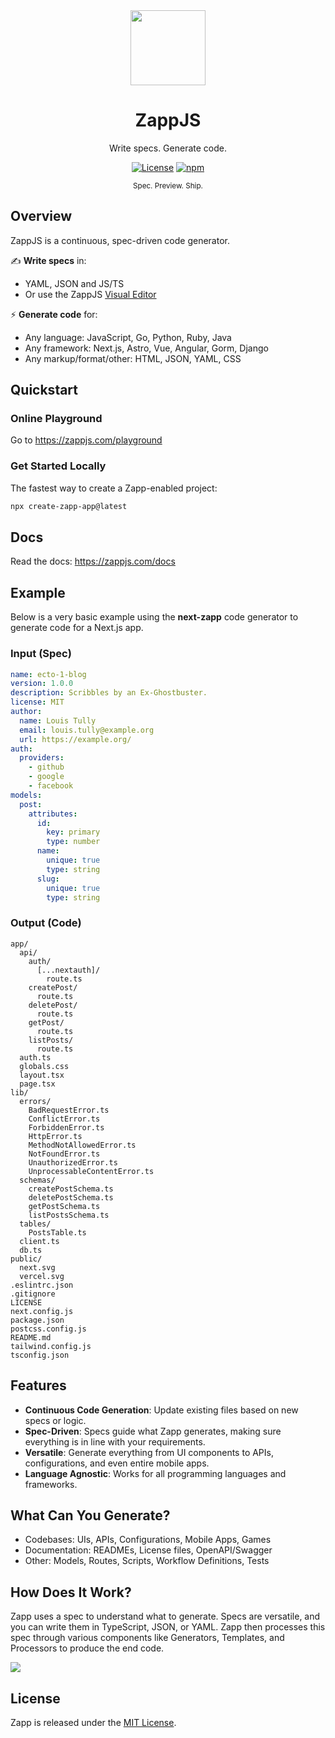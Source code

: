 <div align="center">

<a href="https://zappjs.com">
  <img height="120" src="https://zappjs.com/logo.png">
</a>

# ZappJS

Write specs. Generate code.

[![License](https://img.shields.io/github/license/zappjs/zappjs.svg?style=flat-square)](https://github.com/zappjs/zappjs/blob/mistress/LICENSE)
[![npm](https://img.shields.io/npm/v/@zappjs/core?style=flat-square)](https://npm.im/@zappjs/core)

<sup>Spec. Preview. Ship.</sup>

</div>

## Overview

ZappJS is a continuous, spec-driven code generator.

✍️ <b>Write specs</b> in:
- YAML, JSON and JS/TS
- Or use the ZappJS [Visual Editor](https://zappjs.com/playground)

⚡️ <b>Generate code</b> for:
- Any language: JavaScript, Go, Python, Ruby, Java
- Any framework: Next.js, Astro, Vue, Angular, Gorm, Django
- Any markup/format/other: HTML, JSON, YAML, CSS

## Quickstart

### Online Playground

Go to https://zappjs.com/playground

### Get Started Locally

The fastest way to create a Zapp-enabled project:

```bash
npx create-zapp-app@latest
```

## Docs

Read the docs: https://zappjs.com/docs

## Example

Below is a very basic example using the **next-zapp** code generator to generate code for a Next.js app.

### Input (Spec)

```yaml
name: ecto-1-blog
version: 1.0.0
description: Scribbles by an Ex-Ghostbuster.
license: MIT
author:
  name: Louis Tully
  email: louis.tully@example.org
  url: https://example.org/
auth:
  providers:
    - github
    - google
    - facebook
models:
  post:
    attributes:
      id:
        key: primary
        type: number
      name:
        unique: true
        type: string
      slug:
        unique: true
        type: string
```

### Output (Code)

```
app/
  api/
    auth/
      [...nextauth]/
        route.ts
    createPost/
      route.ts
    deletePost/
      route.ts
    getPost/
      route.ts
    listPosts/
      route.ts
  auth.ts
  globals.css
  layout.tsx
  page.tsx
lib/
  errors/
    BadRequestError.ts
    ConflictError.ts
    ForbiddenError.ts
    HttpError.ts
    MethodNotAllowedError.ts
    NotFoundError.ts
    UnauthorizedError.ts
    UnprocessableContentError.ts
  schemas/
    createPostSchema.ts
    deletePostSchema.ts
    getPostSchema.ts
    listPostsSchema.ts
  tables/
    PostsTable.ts
  client.ts
  db.ts
public/
  next.svg
  vercel.svg
.eslintrc.json
.gitignore
LICENSE
next.config.js
package.json
postcss.config.js
README.md
tailwind.config.js
tsconfig.json
```

## Features

- **Continuous Code Generation**: Update existing files based on new specs or logic.
- **Spec-Driven**: Specs guide what Zapp generates, making sure everything is in line with your requirements.
- **Versatile**: Generate everything from UI components to APIs, configurations, and even entire mobile apps.
- **Language Agnostic**: Works for all programming languages and frameworks.

## What Can You Generate?

- Codebases: UIs, APIs, Configurations, Mobile Apps, Games
- Documentation: READMEs, License files, OpenAPI/Swagger
- Other: Models, Routes, Scripts, Workflow Definitions, Tests

## How Does It Work?

Zapp uses a spec to understand what to generate. Specs are versatile, and you can write them in TypeScript, JSON, or YAML. Zapp then processes this spec through various components like Generators, Templates, and Processors to produce the end code.

<img src="https://github.com/zappjs/zappjs/blob/main/images/lifecycle.png" />

## License

Zapp is released under the [MIT License](https://github.com/zappjs/zappjs/blob/main/LICENSE).
